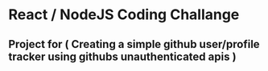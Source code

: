 # React / NodeJS Coding Challange

## Project for ( Creating a simple github user/profile tracker using githubs unauthenticated apis )

